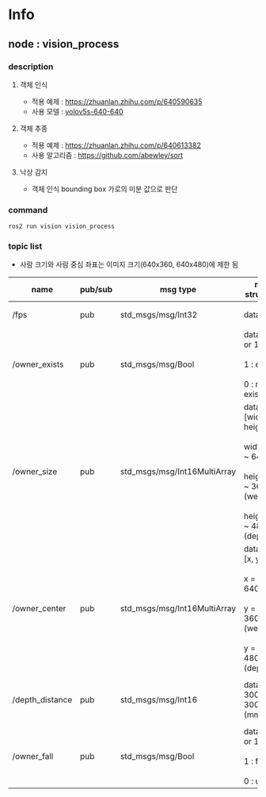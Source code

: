 # Info

## node : vision_process

### description

1. 객체 인식
    - 적용 예제 : https://zhuanlan.zhihu.com/p/640590635
    - 사용 모델 : [yolov5s-640-640](https://github.com/rockchip-linux/rknpu2/tree/master/examples/rknn_yolov5_demo/model/RK3588)
    
2. 객체 추종
    - 적용 예제 : https://zhuanlan.zhihu.com/p/640613382
    - 사용 알고리즘 : https://github.com/abewley/sort

3. 낙상 감지
    - 객체 인식 bounding box 가로의 미분 값으로 판단

### command
```
ros2 run vision vision_process
```

### topic list

- 사람 크기와 사람 중심 좌표는 이미지 크기(640x360, 640x480)에 제한 됨

| name          | pub/sub | msg type                               | msg structure             | hz | description |
|---------------|---------|----------------------------------------|---------------------------|----|---|
| /fps          | pub     | std_msgs/msg/Int32           | data = fps                | 약 10~15 | 실시간 영상 처리 FPS |
| /owner_exists | pub     | std_msgs/msg/Bool            | data = 0 or 1 <br></br> 1 : exists <br></br> 0 : not exists | 약 10~15 | 사람 존재 여부 |
| /owner_size   | pub     | std_msgs/msg/Int16MultiArray | data[2] = [width, height] <br></br> width = 0 ~ 640 <br></br> height = 0 ~ 360 (webcam) <br></br> height = 0 ~ 480 (depth)| 사람이 인식될 때 | 사람 크기 |
| /owner_center | pub     | std_msgs/msg/Int16MultiArray | data[2] = [x, y] <br></br> x = 0 ~ 640 <br></br> y = 0 ~ 360 (webcam) <br></br> y = 0 ~ 480 (depth)| 사람이 인식될 때 | 사람 중심 좌표 | 
| /depth_distance   | pub     | std_msgs/msg/Int16            | data = 300 ~ 3000 (mm) | 사람이 인식될 때 | 사람 중심 좌표의 뎁스 카메라 측정 거리 |
| /owner_fall   | pub     | std_msgs/msg/Bool            | data = 0 or 1 <br></br> 1 : fall <br></br> 0 : usual| 낙상 의심 발생 시 | 낙상 의심 여부 |